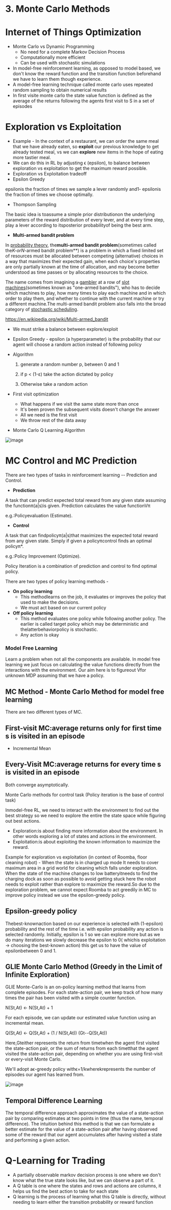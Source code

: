 # 3. Monte Carlo Methods

# Internet of Things Optimization

- Monte Carlo vs Dynamic Programming
  - No need for a complete Markov Decision Process
  - Computationally more efficient
  - Can be used with stochastic simulations
- In model-free reinforcement learning, as opposed to model based, we don't know the reward function and the transition function beforehand we have to learn them though experience.
- A model-free learning technique called monte carlo uses repeated random sampling to obtain numerical results
- In first visite monte carlo the state value function is defined as the average of the returns following the agents first visit to S in a set of episodes

# Exploration vs Exploitation

- Example - In the context of a restaurant, we can order the same meal that we have already eaten, so **exploit** our previous knowledge to get already tested meal, vs we can **explore** new items in the hope of eating more tastier meal.
- We can do this in RL by adjusting ϵ (epsilon), to balance between exploration vs exploitation to get the maximum reward possible.
- Exploration vs Exploitation tradeoff
- Epsilon Greedy

epsilonis the fraction of times we sample a lever randomly and1- epsilonis the fraction of times we choose optimally.

- Thompson Sampling

The basic idea is toassume a simple prior distributionon the underlying parameters of the reward distribution of every lever, and at every time step, play a lever according to itsposterior probabilityof being the best arm.

- **Multi-armed bandit problem**

In [probability theory](https://en.wikipedia.org/wiki/Probability_theory), the**multi-armed bandit problem**(sometimes called the***K*-or*N*-armed bandit problem**) is a problem in which a fixed limited set of resources must be allocated between competing (alternative) choices in a way that maximizes their expected gain, when each choice's properties are only partially known at the time of allocation, and may become better understood as time passes or by allocating resources to the choice.

The name comes from imagining a [gambler](https://en.wikipedia.org/wiki/Gambler) at a row of [slot machines](https://en.wikipedia.org/wiki/Slot_machines)(sometimes known as "one-armed bandits"), who has to decide which machines to play, how many times to play each machine and in which order to play them, and whether to continue with the current machine or try a different machine.The multi-armed bandit problem also falls into the broad category of [stochastic scheduling](https://en.wikipedia.org/wiki/Stochastic_scheduling).

<https://en.wikipedia.org/wiki/Multi-armed_bandit>

- We must strike a balance between explore/exploit
- Epsilon Greedy - epsilon (a hyperparameter) is the probability that our agent will choose a random action instead of following policy
- Algorithm

    1. generate a random number p, between 0 and 1

    2. if p < (1-ε) take the action dictated by policy

    3. Otherwise take a random action
- First visit optimization
  - What happens if we visit the same state more than once
  - It's been proven the subsequent visits doesn't change the answer
  - All we need is the first visit
  - We throw rest of the data away
- Monte Carlo Q Learning Algorithm

![image](media/3.-Monte-Carlo-Methods-image1.png)

# MC Control and MC Prediction

There are two types of tasks in reinforcement learning -- Prediction and Control.

- **Prediction**

A task that can predict expected total reward from any given state assuming the functionπ(a|s)is given. Prediction calculates the value functionVπ

e.g.:Policyevaluation (Estimate).

- **Control**

A task that can findpolicyπ(a|s)that maximizes the expected total reward from any given state. Simply if given a policyπcontrol finds an optimal policyπ*.

e.g.:Policy Improvement (Optimize).

Policy Iteration is a combination of prediction and control to find optimal policy.

There are two types of policy learning methods -

- **On policy learning**
  - This methodlearns on the job, it evaluates or improves the policy that used to make the decisions.
  - We must act based on our current policy
- **Off policy learning**
  - This method evaluates one policy while following another policy. The earlier is called target policy which may be deterministic and thelatterbehaviorpolicy is stochastic.
  - Any action is okay

### Model Free Learning

Learn a problem when not all the components are available. In model free learning we just focus on calculating the value functions directly from the interactions with the environment. Our aim here is to figureout Vfor unknown MDP assuming that we have a policy.

## MC Method - Monte Carlo Method for model free learning

There are two different types of MC.

## First-visit MC:average returns only for first time s is visited in an episode

- Incremental Mean

## Every-Visit MC:average returns for every time s is visited in an episode

Both converge asymptotically.

Monte Carlo methods for control task (Policy iteration is the base of control task)

Inmodel-free RL, we need to interact with the environment to find out the best strategy so we need to explore the entire the state space while figuring out best actions.

- Exploration:is about finding more information about the environment. In other words exploring a lot of states and actions in the environment.
- Exploitation:is about exploiting the known information to maximize the reward.

Example for exploration vs exploitation (in context of Roomba, floor cleaning robot) - When the state is in charged up mode It needs to cover maximum area in a grid world for cleaning which falls under exploration. When the state of the machine changes to low batteryitneeds to find the charging dock as soon as possible to avoid getting stuck here the robot needs to exploit rather than explore to maximize the reward.So due to the exploration problem, we cannot expect Roomba to act greedily in MC to improve policy instead we use the epsilon-greedy policy.

## Epsilon-greedy policy

Thebest-knownaction based on our experience is selected with (1-epsilon) probability and the rest of the time i.e. with epsilon probability any action is selected randomly. Initially, epsilon is 1 so we can explore more but as we do many iterations we slowly decrease the epsilon to 0( whichis exploitation → choosing the best-known action) this get us to have the value of epsilonbetween 0 and 1.

## GLIE Monte Carlo Method (Greedy in the Limit of Infinite Exploration)

GLIE Monte-Carlo is an on-policy learning method that learns from complete episodes. For each state-action pair, we keep track of how many times the pair has been visited with a simple counter function.

N(St,At) ← N(St,At) + 1

For each episode, we can update our estimated value function using an incremental mean.

Q(St,At) ← Q(St,At) + (1 / N(St,At)) (Gt--Q(St,At))

Here,Gteither represents the return from timetwhen the agent first visited the state-action pair, or the sum of returns from each timetthat the agent visited the state-action pair, depending on whether you are using first-visit or every-visit Monte Carlo.

We'll adopt aϵ-greedy policy withϵ=1/kwherekrepresents the number of episodes our agent has learned from.

![image](media/3.-Monte-Carlo-Methods-image2.png)

## Temporal Difference Learning

The temporal difference approach approximates the value of a state-action pair by comparing estimates at two points in time (thus the name, temporal difference). The intuition behind this method is that we can formulate a better estimate for the value of a state-action pair after having observed some of the reward that our agent accumulates after having visited a state and performing a given action.

# Q-Learning for Trading

- A partially observable markov decision process is one where we don't know what the true state looks like, but we can observe a part of it.
- A Q table is one where the states and rows and actions are columns, it helps us find the best action to take for each state
- Q learning is the process of learning what this Q table is directly, without needing to learn either the transition probability or reward function
